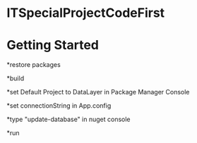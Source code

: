 
# ITSpecialProjectCodeFirst



# Getting Started



*restore packages



*build



*set Default Project to DataLayer in Package Manager Console

*set connectionString in App.config

*type "update-database" in nuget console



*run